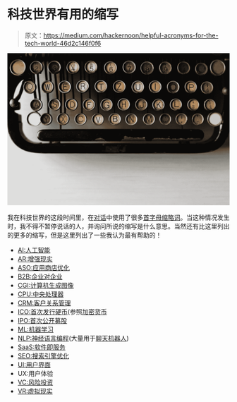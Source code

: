 # 科技世界有用的缩写

> 原文：<https://medium.com/hackernoon/helpful-acronyms-for-the-tech-world-46d2c146f0f6>

![](img/cbcd3089018d970e24361ba6a7580ada.png)

我在科技世界的这段时间里，在[对话](https://hackernoon.com/tagged/conversation)中使用了很多[首字母缩略词](https://hackernoon.com/tagged/acronyms)。当这种情况发生时，我不得不暂停说话的人，并询问所说的缩写是什么意思。当然还有比这里列出的更多的缩写，但是这里列出了一些我认为最有帮助的！

*   [AI:人工智能](https://hackernoon.com/artificial-intelligence/home)
*   [AR:增强现实](http://hackernoon.com/tagged/augmented-reality)
*   [ASO:应用商店优化](http://hackernoon.com/tagged/aso)
*   [B2B:企业对企业](http://hackernoon.com/tagged/b2b)
*   [CGI:计算机生成图像](http://hackernoon.com/tagged/cgi)
*   [CPU:中央处理器](http://hackernoon.com/tagged/cpu)
*   [CRM:客户关系管理](http://hackernoon.com/tagged/crm)
*   [ICO:首次发行硬币](http://hackernoon.com/tagged/ico)(参照[加密货币](http://hackernoon.com/tagged/cryptocurrency)
*   [IPO:首次公开募股](http://hackernoon.com/tagged/ipo)
*   [ML:机器学习](http://hackernoon.com/tagged/machine-learning)
*   [NLP:神经语言编程](http://hackernoon.com/tagged/nlp)(大量用于[聊天机器人](http://hackernoon.com/tagged/chatbots))
*   [SaaS:软件即服务](http://hackernoon.com/tagged/saas)
*   [SEO:搜索引擎优化](http://hackernoon.com/tagged/seo)
*   [UI:用户界面](http://hackernoon.com/tagged/ui)
*   UX:用户体验
*   [VC:风险投资](https://hackernoon.com/venture-capital/home)
*   [VR:虚拟现实](http://hackernoon.com/tagged/virtual-reality)